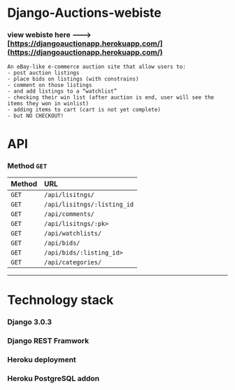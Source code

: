 # Django-Auctions-webiste

### view webiste here ---> [https://djangoauctionapp.herokuapp.com/](https://djangoauctionapp.herokuapp.com/)

```
An eBay-like e-commerce auction site that allow users to:
- post auction listings
- place bids on listings (with constrains)
- comment on those listings
- and add listings to a “watchlist”
- checking their win list (after auction is end, user will see the items they won in winlist)
- adding items to cart (cart is not yet complete)
- but NO CHECKOUT!
``` 
# API 
### Method `GET`

| Method                  | URL
| ------------------------- |:------------------- |
| `GET` | `/api/lisitngs/` |
| `GET` | `/api/lisitngs/:listing_id` |
| `GET` | `/api/comments/` |
| `GET` | `/api/lisitngs/:pk>` |
| `GET` | `/api/watchlists/` |
| `GET` | `/api/bids/` |
| `GET` | `/api/bids/:listing_id>` |
| `GET` | `/api/categories/` |

---

# Technology stack

### Django 3.0.3
### Django REST Framwork
### Heroku deployment
### Heroku PostgreSQL addon


